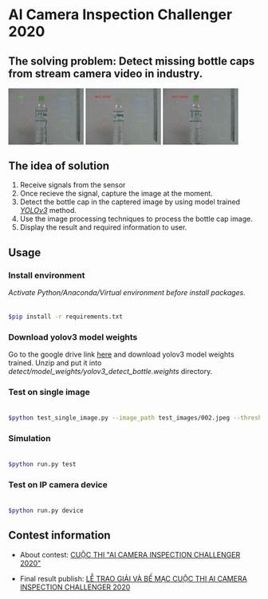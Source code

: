 # AI Camera Inspection Challenger 2020

## The solving problem: Detect missing bottle caps from stream camera video in industry.

<img src="test_output/test_OKE.jpeg" alt="OKE BOTTLE" style="width:30%;height:30%;" align="middle" >

<img src="test_output/test_NOT_GOOD_1.jpeg" alt="NOT GOOD BOTTLE CASE 1" style="width:30%;height:30%;" align="middle">

<img src="test_output/test_NOT_GOOD_2.jpeg" alt="NOT GOOD BOTTLE CASE 2" style="width:30%;height:30%;" align="middle">

## The idea of solution
<ol>

<li> Receive signals from the sensor</li>

<li> Once recieve the signal, capture the image at the moment.</li>

<li> Detect the bottle cap in the captered image by using model trained <cite><a href="https://github.com/YunYang1994/tensorflow-yolov3">YOLOv3</a></cite> method.</li>

<li> Use the image processing techniques to process the bottle cap image.</li>

<li> Display the result and required information to user.</li>

</ol>


## Usage

### Install environment

*Activate Python/Anaconda/Virtual environment before install packages.*

```bash

$pip install -r requirements.txt

```

### Download yolov3 model weights

Go to the google drive link [here](https://drive.google.com/file/d/1hzI41sRsj0Cj3hRHJnloyrqsxrJ5ibiJ/view?usp=sharing) and download yolov3 model weights trained. 
Unzip and put it into *detect/model_weights/yolov3_detect_bottle.weights* directory.

### Test on single image
```bash

$python test_single_image.py --image_path test_images/002.jpeg --threshold 40 --save 1


```


### Simulation

```bash

$python run.py test

```

### Test on  IP camera device

```bash

$python run.py device

```


## Contest information

- About contest: [CUỘC THI "AI CAMERA INSPECTION CHALLENGER 2020"](http://shtp-training.edu.vn/Bai-Viet/CUOC-THI-AI-CAMERA-INSPECTION-CHALLENGER-2020-994)

- Final result publish: [LỄ TRAO GIẢI VÀ BẾ MẠC CUỘC THI AI CAMERA INSPECTION CHALLENGER 2020](http://shtp-training.edu.vn/Bai-Viet/LE-TRAO-GIAI-VA-BE-MAC-CUOC-THI-AI-CAMERA-INSPECTION-CHALLENGER-2020-1023)

